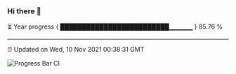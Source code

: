### Hi there 👋

⏳ Year progress { █████████████████████████▁▁▁▁▁ } 85.76 %

---

⏰ Updated on Wed, 10 Nov 2021 00:38:31 GMT

![Progress Bar CI](https://github.com/liununu/liununu/workflows/Progress%20Bar%20CI/badge.svg)
